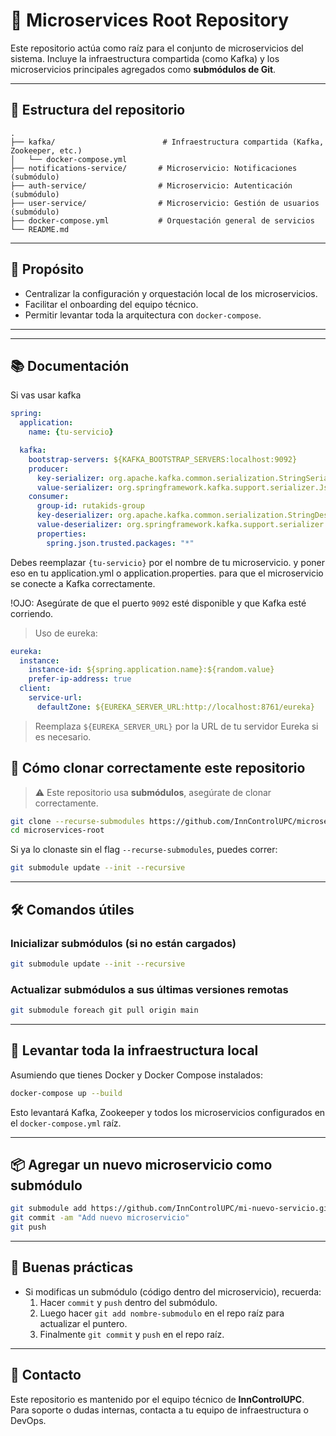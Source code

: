 # 🧩 Microservices Root Repository

Este repositorio actúa como raíz para el conjunto de microservicios del sistema. Incluye la infraestructura compartida (como Kafka) y los microservicios principales agregados como **submódulos de Git**.

---

## 📁 Estructura del repositorio

```
.
├── kafka/                        # Infraestructura compartida (Kafka, Zookeeper, etc.)
│   └── docker-compose.yml
├── notifications-service/       # Microservicio: Notificaciones (submódulo)
├── auth-service/                # Microservicio: Autenticación (submódulo)
├── user-service/                # Microservicio: Gestión de usuarios (submódulo)
├── docker-compose.yml           # Orquestación general de servicios
└── README.md
```

---

## 🚀 Propósito

- Centralizar la configuración y orquestación local de los microservicios.
- Facilitar el onboarding del equipo técnico.
- Permitir levantar toda la arquitectura con `docker-compose`.

---

---
## 📚 Documentación 

Si vas usar kafka 
```yml
spring:
  application:
    name: {tu-servicio}

  kafka:
    bootstrap-servers: ${KAFKA_BOOTSTRAP_SERVERS:localhost:9092}
    producer:
      key-serializer: org.apache.kafka.common.serialization.StringSerializer
      value-serializer: org.springframework.kafka.support.serializer.JsonSerializer
    consumer:
      group-id: rutakids-group
      key-deserializer: org.apache.kafka.common.serialization.StringDeserializer
      value-deserializer: org.springframework.kafka.support.serializer.JsonDeserializer
      properties:
        spring.json.trusted.packages: "*"
```
Debes reemplazar `{tu-servicio}` por el nombre de tu microservicio. y poner eso en tu application.yml o application.properties.
para que el microservicio se conecte a Kafka correctamente.

!OJO: Asegúrate de que el puerto `9092` esté disponible y que Kafka esté corriendo.

> Uso de eureka:
```yml
eureka:
  instance:
    instance-id: ${spring.application.name}:${random.value}
    prefer-ip-address: true
  client:
    service-url:
      defaultZone: ${EUREKA_SERVER_URL:http://localhost:8761/eureka}
```

> Reemplaza `${EUREKA_SERVER_URL}` por la URL de tu servidor Eureka si es necesario.


## 🔄 Cómo clonar correctamente este repositorio

> ⚠️ Este repositorio usa **submódulos**, asegúrate de clonar correctamente.

```bash
git clone --recurse-submodules https://github.com/InnControlUPC/microservices-root.git
cd microservices-root
```

Si ya lo clonaste sin el flag `--recurse-submodules`, puedes correr:

```bash
git submodule update --init --recursive
```

---

## 🛠️ Comandos útiles

### Inicializar submódulos (si no están cargados)

```bash
git submodule update --init --recursive
```

### Actualizar submódulos a sus últimas versiones remotas

```bash
git submodule foreach git pull origin main
```

---

## 🐳 Levantar toda la infraestructura local

Asumiendo que tienes Docker y Docker Compose instalados:

```bash
docker-compose up --build
```

Esto levantará Kafka, Zookeeper y todos los microservicios configurados en el `docker-compose.yml` raíz.

---

## 📦 Agregar un nuevo microservicio como submódulo

```bash
git submodule add https://github.com/InnControlUPC/mi-nuevo-servicio.git nombre-del-servicio
git commit -am "Add nuevo microservicio"
git push
```

---

## 🧹 Buenas prácticas

- Si modificas un submódulo (código dentro del microservicio), recuerda:
  1. Hacer `commit` y `push` dentro del submódulo.
  2. Luego hacer `git add nombre-submodulo` en el repo raíz para actualizar el puntero.
  3. Finalmente `git commit` y `push` en el repo raíz.

---

## 👥 Contacto

Este repositorio es mantenido por el equipo técnico de **InnControlUPC**. Para soporte o dudas internas, contacta a tu equipo de infraestructura o DevOps.

